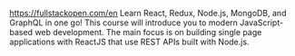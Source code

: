 https://fullstackopen.com/en
Learn React, Redux, Node.js, MongoDB, and GraphQL in one go!
This course will introduce you to modern JavaScript-based web development. 
The main focus is on building single page applications with ReactJS that use REST APIs built with Node.js.
